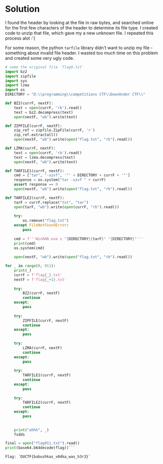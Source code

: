 # Solution
I found the header by looking at the file in raw bytes, and searched online for the first few characters of the header to determine its file type. I created code to unzip that file, which gave my a new unknown file. I repeated this process alot :'(

For some reason, the python `tarfile` library didn't want to unzip my file - something about invalid file header. I wasted too much time on this problem and created some very ugly code.

```python
# name the original file `flag0.txt`
import bz2
import zipfile
import sys
import lzma
import os
DIRECTORY = "D:\\programming\\competitions CTF\\DownUnder CTF\\"

def BZ2(currF, nextF):
    text = open(currF, 'rb').read()
    text = bz2.decompress(text)
    open(nextF, "wb").write(text)

def ZIPFILE(currF, nextF):
    zip_ref = zipfile.ZipFile(currF, 'r')
    zip_ref.extractall()
    open(nextF, "wb").write(open("flag.txt", "rb").read())

def LZMA(currF, nextF):
    text = open(currF, 'rb').read()
    text = lzma.decompress(text)
    open(nextF, "wb").write(text)

def TARFILE1(currF, nextF):
    cmd = ["tar", "-xzvf", '"' + DIRECTORY + currF + '"']
    response = os.system("tar -xzvf " + currF)
    assert response == 0
    open(nextF, "wb").write(open("flag.txt", "rb").read())

def TARFILE2(currF, nextF):
    tarF = currF.replace("txt", "tar")
    open(tarF, "wb").write(open(currF, "rb").read())
    
    try:
        os.remove("flag.txt")
    except FileNotFoundError:
        pass
    
    cmd = f'''WinRAR.exe x "{DIRECTORY}{tarF}" "{DIRECTORY}"'''
    print(cmd)
    os.system(cmd)
    
    open(nextF, "wb").write(open("flag.txt", "rb").read())

for _ in range(0, 911):
    print(_)
    currF = f'flag{_}.txt'
    nextF = f'flag{_+1}.txt'
    
    try:
        BZ2(currF, nextF)
        continue
    except:
        pass
    
    try:
        ZIPFILE(currF, nextF)
        continue
    except:
        pass
    
    try:
        LZMA(currF, nextF)
        continue
    except:
        pass
    
    try:
        TARFILE1(currF, nextF)
        continue
    except:
        pass
    
    try:
        TARFILE2(currF, nextF)
        continue
    except:
        pass
    
    
    print("ahhh", _)
    fsdds

final = open("flag911.txt").read()
print(base64.b64decode(flag))```

Flag: `DUCTF{babushkas_v0dka_was_h3r3}`

